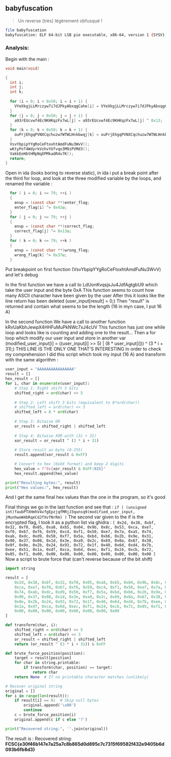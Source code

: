 ## babyfuscation
> Un reverse (très) légèrement obfusqué !

```bash
file babyfuscation 
babyfuscation: ELF 64-bit LSB pie executable, x86-64, version 1 (SYSV), dynamically linked, interpreter /lib64/ld-linux-x86-64.so.2, BuildID[sha1]=80e2baa56f7f889a55c075839bfbb875d883476b, for GNU/Linux 3.2.0, not stripped
```

### Analysis:
Begin with the main :
```c
void main(void)

{
  int i;
  int j;
  int k;
  
  for (i = 0; i < 0x50; i = i + 1) {
    VYeXkgjLLMrczyw7i7dJPkyAbxqgCahe[i] = VYeXkgjLLMrczyw7i7dJPkyAbxqgCahe[i] ^ 0x42;
  }
  for (j = 0; j < 0x50; j = j + 1) {
    a93rEUcvwf4Ec9KHKqzFx7wL[j] = a93rEUcvwf4Ec9KHKqzFx7wL[j] ^ 0x13;
  }
  for (k = 0; k < 0x50; k = k + 1) {
    ouPrjEhgqPVNXCqchuzw7WTWLHnkbwqj[k] = ouPrjEhgqPVNXCqchuzw7WTWLHnkbwqj[k] ^ 0x37;
  }
  VsvYbpipYYgRoCeFtoxhtAmdFuNu3WvV();
  wKtyPoT4WdyrkVzhvYUfvqo3M9iPVMd3();
  VakkEeHbtHMpNqXPMkadR4v7K();
  return;
}
```

Open in ida (looks boring to reverse static), in ida i put a break point after the third for loop, and look at the three modified variable by the loops, and renamed the variable :
```c
  for ( i = 0; i <= 79; ++i )
  {
    envp = (const char **)enter_flag;
    enter_flag[i] ^= 0x42u;
  }
  for ( j = 0; j <= 79; ++j )
  {
    envp = (const char **)correct_flag;
    correct_flag[j] ^= 0x13u;
  }
  for ( k = 0; k <= 79; ++k )
  {
    envp = (const char **)wrong_flag;
    wrong_flag[k] ^= 0x37u;
  }
```
Put breakpoint on first function (VsvYbpipYYgRoCeFtoxhtAmdFuNu3WvV) and let's debug

In the first function we have a call to LdUonKvqsjsJu4JdfAgtgbU9 which take the user input and the byte 0xA
	This function seems to count how many ASCII character have been given by the user
After this it looks like the line return has been deleted (user_input[result] = 0;)
Then "result" is returned and contain what seems to be the length (16 in myn case, I put 16 A)

In the second function
	We have a call to another function kRvUaKbhJewpX4HHFuMuPkNWc7xJ4cUV
		This function has just one while loop and looks like is counting and adding one to the result...
	Then a for loop which modify our user input and store in another var (modified_user_input[i] = ((user_input[i] >> 5) | (8 * user_input[i])) ^ (3 * i + 31);)
	THIS LINE IS THE ONLY ONE THAT'S INTERESTING
	In order to check my comprehension I did this script which took my input (16 A) and transform with the same algorithm :
	
```python
user_input = "AAAAAAAAAAAAAAAA"
result = []
hex_result = []
for i, char in enumerate(user_input):
    # Step 1: Right shift 5 bits
    shifted_right = ord(char) >> 5
    
    # Step 2: Left shift 3 bits (equivalent to 8*ord(char))
    # shifted_left = ord(char) << 3
    shifted_left = 8 * ord(char)
    
    # Step 3: Bitwise OR
    or_result = shifted_right | shifted_left
    
    # Step 4: Bitwise XOR with (3i + 31)
    xor_result = or_result ^ (3 * i + 31)
    
    # Store result as byte (0-255)
    result.append(xor_result & 0xFF)

    # Convert to hex (0xXX format) and keep 2 digits
    hex_value = f"0x{xor_result & 0xFF:02X}"
    hex_result.append(hex_value)

print("Resulting bytes:", result)
print("Hex values:", hex_result)
```
And I get the same final hex values than the one in the program, so it's good
	
Final things we go in the last function and see that : `if ( (unsigned int)faubPTXHmhV4vfgEpzjqfMRjJ3qunsq9(modified_user_input, jMunhwoW4bRqeCdJfXvfNrRm) )`
The second var given to the if is the encrypted flag, I took it as a python list via ghidra : `[ 0x2d, 0x38, 0xbf, 0x32, 0xf0, 0x05, 0xa8, 0xb5, 0x04, 0x9b, 0x8c, 0x53, 0xca, 0xe7, 0xf0, 0x67, 0xf6, 0x59, 0xc4, 0xf1, 0x50, 0xe7, 0x7a, 0xa5, 0x74, 0xab, 0xdc, 0xd9, 0x50, 0xf7, 0x5a, 0xbd, 0xb6, 0x2b, 0x9e, 0x31, 0x90, 0x37, 0x08, 0x1d, 0x3e, 0xa9, 0x2c, 0x69, 0x0a, 0x67, 0x38, 0x9f, 0x0e, 0x2b, 0x24, 0x93, 0x72, 0x1f, 0x40, 0x6d, 0xd4, 0x7b, 0xee, 0x51, 0x1a, 0x4f, 0xca, 0x6d, 0xec, 0xf1, 0x24, 0xcb, 0x72, 0x05, 0xf1, 0x00, 0x00, 0x00, 0x00, 0x00, 0x00, 0x00, 0x00, 0x00 ]`
Now a script to brute force that (can't reverse because of the bit shift)

```python
import string

result = [
    0x2d, 0x38, 0xbf, 0x32, 0xf0, 0x05, 0xa8, 0xb5, 0x04, 0x9b, 0x8c, 0x53,
    0xca, 0xe7, 0xf0, 0x67, 0xf6, 0x59, 0xc4, 0xf1, 0x50, 0xe7, 0x7a, 0xa5,
    0x74, 0xab, 0xdc, 0xd9, 0x50, 0xf7, 0x5a, 0xbd, 0xb6, 0x2b, 0x9e, 0x31,
    0x90, 0x37, 0x08, 0x1d, 0x3e, 0xa9, 0x2c, 0x69, 0x0a, 0x67, 0x38, 0x9f,
    0x0e, 0x2b, 0x24, 0x93, 0x72, 0x1f, 0x40, 0x6d, 0xd4, 0x7b, 0xee, 0x51,
    0x1a, 0x4f, 0xca, 0x6d, 0xec, 0xf1, 0x24, 0xcb, 0x72, 0x05, 0xf1, 0x00,
    0x00, 0x00, 0x00, 0x00, 0x00, 0x00, 0x00, 0x00
]

def transform(char, i):
    shifted_right = ord(char) >> 5
    shifted_left = ord(char) << 3
    or_result = shifted_right | shifted_left
    return (or_result ^ (3 * i + 31)) & 0xFF

def brute_force_position(position):
    target = result[position]
    for char in string.printable:
        if transform(char, position) == target:
            return char
    return None  # If no printable character matches (unlikely)

# Recover original string
original = []
for i in range(len(result)):
    if result[i] == 0:  # Skip null bytes
        original.append('\x00')
        continue
    c = brute_force_position(i)
    original.append(c if c else '?')

print("Recovered string:", ''.join(original))
```
The result is : Recovered string: **FCSC{e30f46b147e7a25a7c8b865d0d895c7c7315f69582f432e9405b6d093b6fb8d3}**